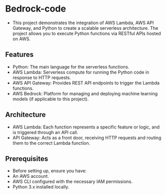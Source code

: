 # Bedrock-code
- This project demonstrates the integration of AWS Lambda, AWS API Gateway, and Python to create a scalable serverless architecture. The project allows you to execute Python functions via RESTful APIs hosted on AWS.

## Features
 - Python: The main language for the serverless functions.
 - AWS Lambda: Serverless compute for running the Python code in response to HTTP requests.
 - AWS API Gateway: Provides REST API endpoints to trigger the Lambda functions.
 - AWS Bedrock: Platform for managing and deploying machine learning models (if applicable to this project).

## Architecture
- AWS Lambda: Each function represents a specific feature or logic, and is triggered through an API call.
- API Gateway: Acts as a front door, receiving HTTP requests and routing them to the correct Lambda function.

## Prerequisites
- Before setting up, ensure you have:
- An AWS account.
- AWS CLI configured with the necessary IAM permissions.
- Python 3.x installed locally.
